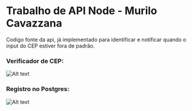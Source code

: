 # Trabalho de API Node - Murilo Cavazzana

Codigo fonte da api, já implementado para identificar e notificar quando o input do CEP estiver fora de padrão.


### Verificador de CEP:

![Alt text](https://pasteboard.co/IJ1hkpiwKvva.png)

### Registro no Postgres:

![Alt text](https://pasteboard.co/dR5S2VYg5Ver.png)
